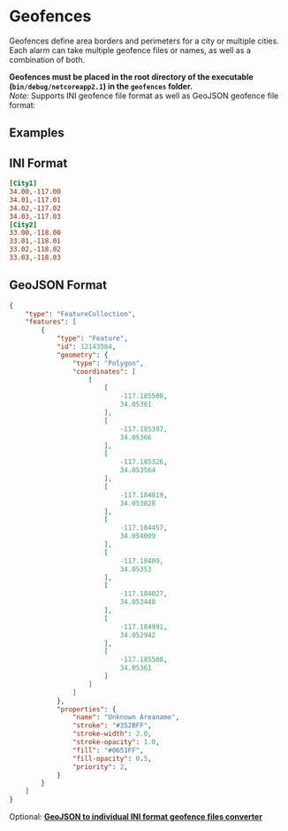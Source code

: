 # Geofences

Geofences define area borders and perimeters for a city or multiple cities. Each alarm can take multiple geofence files or names, as well as a combination of both.  

**Geofences must be placed in the root directory of the executable (`bin/debug/netcoreapp2.1`) in the `geofences` folder.**  
*Note:* Supports INI geofence file format as well as GeoJSON geofence file format:  

## Examples

## __INI Format__
```ini
[City1]
34.00,-117.00
34.01,-117.01
34.02,-117.02
34.03,-117.03
[City2]
33.00,-118.00
33.01,-118.01
33.02,-118.02
33.03,-118.03
```
## __GeoJSON Format__
```json
{
    "type": "FeatureCollection",
    "features": [
        {
            "type": "Feature",
            "id": 12143584,
            "geometry": {
                "type": "Polygon",
                "coordinates": [
                    [
                        [
                            -117.185508,
                            34.05361
                        ],
                        [
                            -117.185397,
                            34.05366
                        ],
                        [
                            -117.185326,
                            34.053564
                        ],
                        [
                            -117.184819,
                            34.053828
                        ],
                        [
                            -117.184457,
                            34.054009
                        ],
                        [
                            -117.18409,
                            34.05353
                        ],
                        [
                            -117.184027,
                            34.053448
                        ],
                        [
                            -117.184991,
                            34.052942
                        ],
                        [
                            -117.185508,
                            34.05361
                        ]
                    ]
                ]
            },
            "properties": {
                "name": "Unknown Areaname",
                "stroke": "#352BFF",
                "stroke-width": 2.0,
                "stroke-opacity": 1.0,
                "fill": "#0651FF",
                "fill-opacity": 0.5,
                "priority": 2,
            }
        }
    ]
}
```


Optional: [**GeoJSON to individual INI format geofence files converter**](https://gist.github.com/versx/a0915c6bd95a080b6ff60cd539d4feb6)  